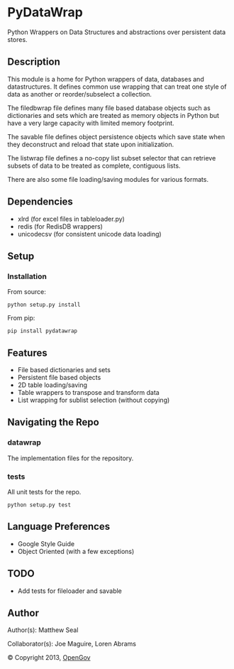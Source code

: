# PyDataWrap
Python Wrappers on Data Structures and abstractions over persistent
data stores.

## Description
This module is a home for Python wrappers of data, databases and
datastructures. It defines common use wrapping that can treat one
style of data as another or reorder/subselect a collection.

The filedbwrap file defines many file based database objects such as
dictionaries and sets which are treated as memory objects in Python
but have a very large capacity with limited memory footprint.

The savable file defines object persistence objects which save state
when they deconstruct and reload that state upon initialization.

The listwrap file defines a no-copy list subset selector that can
retrieve subsets of data to be treated as complete, contiguous lists.

There are also some file loading/saving modules for various formats.

## Dependencies
* xlrd (for excel files in tableloader.py)
* redis (for RedisDB wrappers)
* unicodecsv (for consistent unicode data loading)

## Setup
### Installation
From source:

    python setup.py install

From pip:

    pip install pydatawrap

## Features
* File based dictionaries and sets
* Persistent file based objects
* 2D table loading/saving
* Table wrappers to transpose and transform data
* List wrapping for sublist selection (without copying)

## Navigating the Repo
### datawrap
The implementation files for the repository.

### tests
All unit tests for the repo.

`python setup.py test`

## Language Preferences
* Google Style Guide
* Object Oriented (with a few exceptions)

## TODO
* Add tests for fileloader and savable

## Author
Author(s): Matthew Seal

Collaborator(s): Joe Maguire, Loren Abrams

&copy; Copyright 2013, [OpenGov](http://opengov.com)
